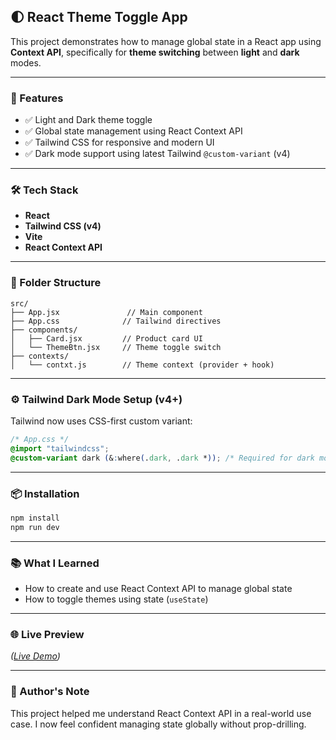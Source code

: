 ## 🌓 React Theme Toggle App

This project demonstrates how to manage global state in a React app using **Context API**, specifically for **theme switching** between **light** and **dark** modes.

---

### 🚀 Features

- ✅ Light and Dark theme toggle
- ✅ Global state management using React Context API
- ✅ Tailwind CSS for responsive and modern UI
- ✅ Dark mode support using latest Tailwind `@custom-variant` (v4)

---

### 🛠️ Tech Stack

- **React**
- **Tailwind CSS (v4)**
- **Vite**
- **React Context API**

---

### 📁 Folder Structure

```
src/
├── App.jsx               // Main component
├── App.css              // Tailwind directives
├── components/
│   ├── Card.jsx         // Product card UI
│   └── ThemeBtn.jsx     // Theme toggle switch
├── contexts/
│   └── contxt.js        // Theme context (provider + hook)
```

---

### ⚙️ Tailwind Dark Mode Setup (v4+)

Tailwind now uses CSS-first custom variant:

```css
/* App.css */
@import "tailwindcss";
@custom-variant dark (&:where(.dark, .dark *)); /* Required for dark mode */
```

---

### 📦 Installation

```bash
npm install
npm run dev
```

---

### 📚 What I Learned

- How to create and use React Context API to manage global state
- How to toggle themes using state (`useState`)

---

### 🌐 Live Preview

_([Live Demo](https://react-basic-project-context-api.vercel.app/))_

---

### 🧠 Author's Note

This project helped me understand React Context API in a real-world use case. I now feel confident managing state globally without prop-drilling.
